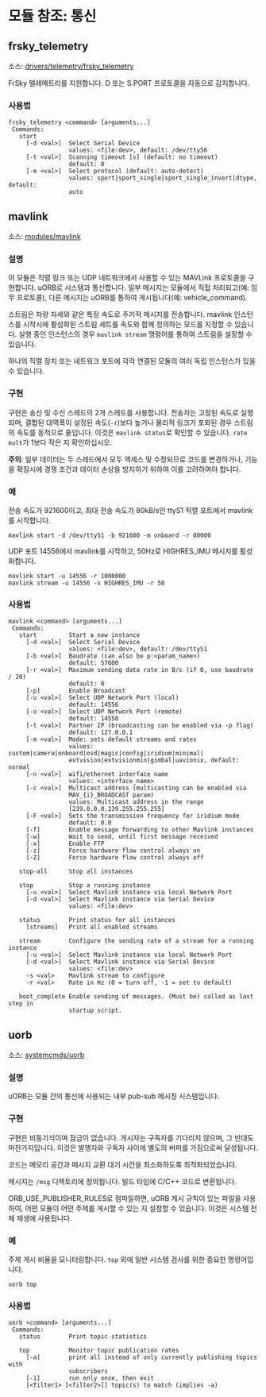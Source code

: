 # 모듈 참조: 통신

## frsky_telemetry
소스: [drivers/telemetry/frsky_telemetry](https://github.com/PX4/PX4-Autopilot/tree/master/src/drivers/telemetry/frsky_telemetry)

FrSky 텔레메트리를 지원합니다. D 또는 S.PORT 프로토콜을 자동으로 감지합니다.
<a id="frsky_telemetry_usage"></a>

### 사용법
```
frsky_telemetry <command> [arguments...]
 Commands:
   start
     [-d <val>]  Select Serial Device
                 values: <file:dev>, default: /dev/ttyS6
     [-t <val>]  Scanning timeout [s] (default: no timeout)
                 default: 0
     [-m <val>]  Select protocol (default: auto-detect)
                 values: sport|sport_single|sport_single_invert|dtype, default:
                 auto
```
## mavlink
소스: [modules/mavlink](https://github.com/PX4/PX4-Autopilot/tree/master/src/modules/mavlink)


### 설명
이 모듈은 직렬 링크 또는 UDP 네트워크에서 사용할 수 있는 MAVLink 프로토콜을 구현합니다. uORB로 시스템과 통신합니다. 일부 메시지는 모듈에서 직접 처리되고(예: 임무 프로토콜), 다른 메시지는 uORB를 통하여 게시됩니다(예: vehicle_command).

스트림은 차량 자세와 같은 특정 속도로 주기적 메시지를 전송합니다. mavlink 인스턴스를 시작시에 활성화된 스트림 세트를 속도와 함께 정의하는 모드를 지정할 수 있습니다. 실행 중인 인스턴스의 경우 `mavlink stream` 명령어를 통하여 스트림을 설정할 수 있습니다.

하나의 직렬 장치 또는 네트워크 포트에 각각 연결된 모듈의 여러 독립 인스턴스가 있을 수 있습니다.

### 구현
구현은 송신 및 수신 스레드의 2개 스레드를 사용합니다. 전송자는 고정된 속도로 실행되며, 결합된 대역폭이 설정된 속도(`-r`)보다 높거나 물리적 링크가 포화된 경우 스트림의 속도를 동적으로 줄입니다. 이것은 `mavlink status`로 확인할 수 있습니다. `rate mult`가 1보다 작은 지 확인하십시오.

**주의**: 일부 데이터는 두 스레드에서 모두 액세스 및 수정되므로 코드를 변경하거나, 기능을 확장시에 경쟁 조건과 데이터 손상을 방지하기 위하여 이를 고려하여야 합니다.

### 예
전송 속도가 921600이고, 최대 전송 속도가 80kB/s인 ttyS1 직렬 포트에서 mavlink를 시작합니다.
```
mavlink start -d /dev/ttyS1 -b 921600 -m onboard -r 80000
```

UDP 포트 14556에서 mavlink를 시작하고, 50Hz로 HIGHRES_IMU 메시지를 활성화합니다.
```
mavlink start -u 14556 -r 1000000
mavlink stream -u 14556 -s HIGHRES_IMU -r 50
```

<a id="mavlink_usage"></a>

### 사용법
```
mavlink <command> [arguments...]
 Commands:
   start         Start a new instance
     [-d <val>]  Select Serial Device
                 values: <file:dev>, default: /dev/ttyS1
     [-b <val>]  Baudrate (can also be p:<param_name>)
                 default: 57600
     [-r <val>]  Maximum sending data rate in B/s (if 0, use baudrate / 20)
                 default: 0
     [-p]        Enable Broadcast
     [-u <val>]  Select UDP Network Port (local)
                 default: 14556
     [-o <val>]  Select UDP Network Port (remote)
                 default: 14550
     [-t <val>]  Partner IP (broadcasting can be enabled via -p flag)
                 default: 127.0.0.1
     [-m <val>]  Mode: sets default streams and rates
                 values: custom|camera|onboard|osd|magic|config|iridium|minimal|
                 extvision|extvisionmin|gimbal|uavionix, default: normal
     [-n <val>]  wifi/ethernet interface name
                 values: <interface_name>
     [-c <val>]  Multicast address (multicasting can be enabled via
                 MAV_{i}_BROADCAST param)
                 values: Multicast address in the range
                 [239.0.0.0,239.255.255.255]
     [-F <val>]  Sets the transmission frequency for iridium mode
                 default: 0.0
     [-f]        Enable message forwarding to other Mavlink instances
     [-w]        Wait to send, until first message received
     [-x]        Enable FTP
     [-z]        Force hardware flow control always on
     [-Z]        Force hardware flow control always off

   stop-all      Stop all instances

   stop          Stop a running instance
     [-u <val>]  Select Mavlink instance via local Network Port
     [-d <val>]  Select Mavlink instance via Serial Device
                 values: <file:dev>

   status        Print status for all instances
     [streams]   Print all enabled streams

   stream        Configure the sending rate of a stream for a running instance
     [-u <val>]  Select Mavlink instance via local Network Port
     [-d <val>]  Select Mavlink instance via Serial Device
                 values: <file:dev>
     -s <val>    Mavlink stream to configure
     -r <val>    Rate in Hz (0 = turn off, -1 = set to default)

   boot_complete Enable sending of messages. (Must be) called as last step in
                 startup script.
```
## uorb
소스: [systemcmds/uorb](https://github.com/PX4/PX4-Autopilot/tree/master/src/systemcmds/uorb)


### 설명
uORB는 모듈 간의 통신에 사용되는 내부 pub-sub 메시징 시스템입니다.

### 구현
구현은 비동기식이며 잠금이 없습니다. 게시자는 구독자를 기다리지 않으며, 그 반대도 마찬가지입니다. 이것은 발행자와 구독자 사이에 별도의 버퍼를 가짐으로써 달성됩니다.

코드는 메모리 공간과 메시지 교환 대기 시간을 최소화하도록 최적화되었습니다.

메시지는 `/msg` 디렉토리에 정의됩니다. 빌드 타임에 C/C++ 코드로 변환됩니다.

ORB_USE_PUBLISHER_RULES로 컴파일하면, uORB 게시 규칙이 있는 파일을 사용하여, 어떤 모듈이 어떤 주제를 게시할 수 있는 지 설정할 수 있습니다. 이것은 시스템 전체 재생에 사용됩니다.

### 예
주제 게시 비율을 모니터링합니다. `top` 외에 일반 시스템 검사를 위한 중요한 명령어입니다.
```
uorb top
```

<a id="uorb_usage"></a>

### 사용법
```
uorb <command> [arguments...]
 Commands:
   status        Print topic statistics

   top           Monitor topic publication rates
     [-a]        print all instead of only currently publishing topics with
                 subscribers
     [-1]        run only once, then exit
     [<filter1> [<filter2>]] topic(s) to match (implies -a)
```
